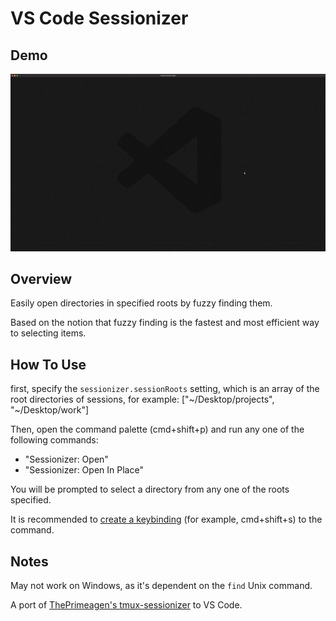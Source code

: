 # VS Code Sessionizer

## Demo

![Demo](demo.gif)

## Overview

Easily open directories in specified roots by fuzzy finding them.

Based on the notion that fuzzy finding is the fastest and most efficient way to selecting items.

## How To Use

first, specify the `sessionizer.sessionRoots` setting, which is an array of the root directories of sessions, for example: ["\~/Desktop/projects", "\~/Desktop/work"]

Then, open the command palette (cmd+shift+p) and run any one of the following commands:

- "Sessionizer: Open"
- "Sessionizer: Open In Place"

You will be prompted to select a directory from any one of the roots specified.

It is recommended to [create a keybinding](https://code.visualstudio.com/docs/getstarted/keybindings) (for example, cmd+shift+s) to the command.

## Notes

May not work on Windows, as it's dependent on the `find` Unix command.

A port of [ThePrimeagen's tmux-sessionizer](https://github.com/ThePrimeagen/.dotfiles/blob/master/bin/.local/scripts/tmux-sessionizer) to VS Code.
